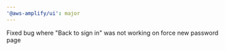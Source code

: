 ```yaml
---
'@aws-amplify/ui': major
---
```


Fixed bug where "Back to sign in" was not working on force new password page
